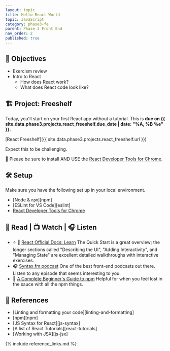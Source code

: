 ```yaml
---
layout: topic
title: Hello React World
topic: JavaScript
category: phase3-fe
parent: Phase 3 Front End
nav_order: 2
published: true
---
```


## 🎯 Objectives

- Exercism review
- Intro to React
    - How does React work?
    - What does React code look like?

## 🏗️ Project: Freeshelf

Today, you'll start on your first React app without a tutorial. This is **due on {{ site.data.phase3.projects.react_freeshelf.due_date | date: "%A, %B %e" }}**.

[React Freeshelf]({{ site.data.phase3.projects.react_freeshelf.url }})

Expect this to be challenging.

🧰 Please be sure to install AND USE the [React Developer Tools for Chrome](https://chrome.google.com/webstore/detail/react-developer-tools/fmkadmapgofadopljbjfkapdkoienihi?hl=en).

## 🛠️ Setup

Make sure you have the following set up in your local environment.

- [Node & `npm`][npm]
- [ESLint for VS Code][eslint]
- [React Developer Tools for Chrome](https://chrome.google.com/webstore/detail/react-developer-tools/fmkadmapgofadopljbjfkapdkoienihi?hl=en)

## 📖 Read | 📺 Watch | 🎧 Listen

- ⭐ 📖 [React Official Docs: Learn](https://react.dev/learn) The Quick Start is a great overview; the longer sections called "Describing the UI", "Adding Interactivity", and "Managing State" are excellent detailed walkthroughs with interactive exercises.
- 🎧 [Syntax.fm podcast](https://syntax.fm/) One of the best front-end podcasts out there. Listen to any episode that seems interesting to you.
- 📖 [A Complete Beginner's Guide to npm](https://css-tricks.com/a-complete-beginners-guide-to-npm/) Helpful for when you feel lost in the sauce with all the npm things.

## 🔖 References

- [Linting and formatting your code][linting-and-formatting]
- [npm][npm]
- [JS Syntax for React][js-syntax]
- [A list of React Tutorials][react-tutorials]
- [Working with JSX][js-jsx]

{% include reference_links.md %}

